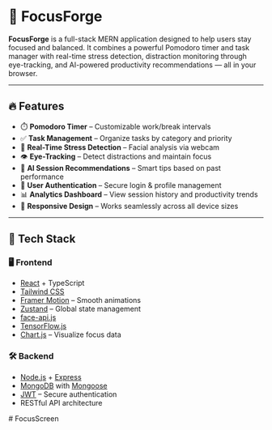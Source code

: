 # 🚀 FocusForge

**FocusForge** is a full-stack MERN application designed to help users stay focused and balanced. It combines a powerful Pomodoro timer and task manager with real-time stress detection, distraction monitoring through eye-tracking, and AI-powered productivity recommendations — all in your browser.

---

## 🔥 Features

- ⏱️ **Pomodoro Timer** – Customizable work/break intervals  
- ✅ **Task Management** – Organize tasks by category and priority  
- 🧠 **Real-Time Stress Detection** – Facial analysis via webcam  
- 👁️ **Eye-Tracking** – Detect distractions and maintain focus  
- 🤖 **AI Session Recommendations** – Smart tips based on past performance  
- 🔐 **User Authentication** – Secure login & profile management  
- 📊 **Analytics Dashboard** – View session history and productivity trends  
- 📱 **Responsive Design** – Works seamlessly across all device sizes  

---

## 🧰 Tech Stack

### 🖥️ Frontend
- [React](https://reactjs.org/) + TypeScript  
- [Tailwind CSS](https://tailwindcss.com/)  
- [Framer Motion](https://www.framer.com/motion/) – Smooth animations  
- [Zustand](https://github.com/pmndrs/zustand) – Global state management  
- [face-api.js](https://github.com/justadudewhohacks/face-api.js)  
- [TensorFlow.js](https://www.tensorflow.org/js)  
- [Chart.js](https://www.chartjs.org/) – Visualize focus data  

### 🛠️ Backend
- [Node.js](https://nodejs.org/) + [Express](https://expressjs.com/)  
- [MongoDB](https://www.mongodb.com/) with [Mongoose](https://mongoosejs.com/)  
- [JWT](https://jwt.io/) – Secure authentication  
- RESTful API architecture  

#   F o c u s S c r e e n  
 
